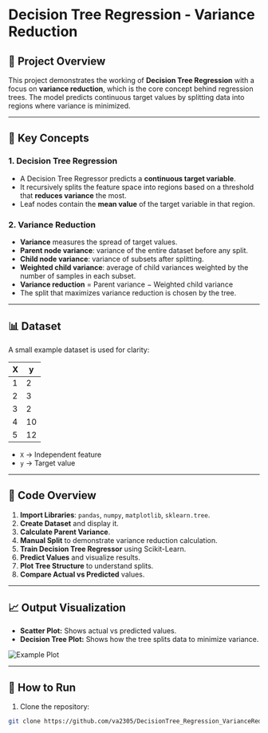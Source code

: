 # Decision Tree Regression - Variance Reduction

## 📌 Project Overview
This project demonstrates the working of **Decision Tree Regression** with a focus on **variance reduction**, which is the core concept behind regression trees. The model predicts continuous target values by splitting data into regions where variance is minimized.

---

## 🧠 Key Concepts

### 1. Decision Tree Regression
- A Decision Tree Regressor predicts a **continuous target variable**.
- It recursively splits the feature space into regions based on a threshold that **reduces variance** the most.
- Leaf nodes contain the **mean value** of the target variable in that region.

### 2. Variance Reduction
- **Variance** measures the spread of target values.
- **Parent node variance**: variance of the entire dataset before any split.
- **Child node variance**: variance of subsets after splitting.
- **Weighted child variance**: average of child variances weighted by the number of samples in each subset.
- **Variance reduction** = Parent variance − Weighted child variance
- The split that maximizes variance reduction is chosen by the tree.

---

## 📊 Dataset
A small example dataset is used for clarity:

| X | y  |
|---|----|
| 1 | 2  |
| 2 | 3  |
| 3 | 2  |
| 4 | 10 |
| 5 | 12 |

- `X` → Independent feature  
- `y` → Target value

---

## 📝 Code Overview

1. **Import Libraries**: `pandas`, `numpy`, `matplotlib`, `sklearn.tree`.
2. **Create Dataset** and display it.
3. **Calculate Parent Variance**.
4. **Manual Split** to demonstrate variance reduction calculation.
5. **Train Decision Tree Regressor** using Scikit-Learn.
6. **Predict Values** and visualize results.
7. **Plot Tree Structure** to understand splits.
8. **Compare Actual vs Predicted** values.

---

## 📈 Output Visualization

- **Scatter Plot:** Shows actual vs predicted values.  
- **Decision Tree Plot:** Shows how the tree splits data to minimize variance.

![Example Plot](https://via.placeholder.com/600x300?text=Insert+Your+Plot+Here)

---

## 🏃 How to Run

1. Clone the repository:
```bash
git clone https://github.com/va2305/DecisionTree_Regression_VarianceReduction.git
